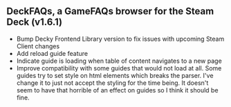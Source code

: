 ## DeckFAQs, a GameFAQs browser for the Steam Deck (v1.6.1)

-   Bump Decky Frontend Library version to fix issues with upcoming Steam Client changes
-   Add reload guide feature
-   Indicate guide is loading when table of content navigates to a new page
-   Improve compatibility with some guides that would not load at all. Some guides try to set style on html elements which breaks the parser. I've change it to just not accept the styling for the time being. It doesn't seem to have that horrible of an effect on guides so I think it should be fine.